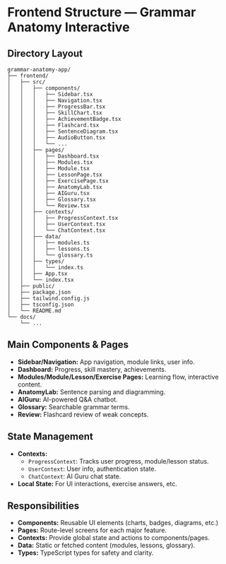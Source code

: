 # Frontend Structure — Grammar Anatomy Interactive

## Directory Layout

```text
grammar-anatomy-app/
├── frontend/
│   ├── src/
│   │   ├── components/
│   │   │   ├── Sidebar.tsx
│   │   │   ├── Navigation.tsx
│   │   │   ├── ProgressBar.tsx
│   │   │   ├── SkillChart.tsx
│   │   │   ├── AchievementBadge.tsx
│   │   │   ├── Flashcard.tsx
│   │   │   ├── SentenceDiagram.tsx
│   │   │   ├── AudioButton.tsx
│   │   │   └── ...
│   │   ├── pages/
│   │   │   ├── Dashboard.tsx
│   │   │   ├── Modules.tsx
│   │   │   ├── Module.tsx
│   │   │   ├── LessonPage.tsx
│   │   │   ├── ExercisePage.tsx
│   │   │   ├── AnatomyLab.tsx
│   │   │   ├── AIGuru.tsx
│   │   │   ├── Glossary.tsx
│   │   │   └── Review.tsx
│   │   ├── contexts/
│   │   │   ├── ProgressContext.tsx
│   │   │   ├── UserContext.tsx
│   │   │   └── ChatContext.tsx
│   │   ├── data/
│   │   │   ├── modules.ts
│   │   │   ├── lessons.ts
│   │   │   └── glossary.ts
│   │   ├── types/
│   │   │   └── index.ts
│   │   ├── App.tsx
│   │   └── index.tsx
│   ├── public/
│   ├── package.json
│   ├── tailwind.config.js
│   ├── tsconfig.json
│   └── README.md
└── docs/
    └── ...
```

## Main Components & Pages

- **Sidebar/Navigation:** App navigation, module links, user info.
- **Dashboard:** Progress, skill mastery, achievements.
- **Modules/Module/Lesson/Exercise Pages:** Learning flow, interactive content.
- **AnatomyLab:** Sentence parsing and diagramming.
- **AIGuru:** AI-powered Q&A chatbot.
- **Glossary:** Searchable grammar terms.
- **Review:** Flashcard review of weak concepts.

## State Management
- **Contexts:**
  - `ProgressContext`: Tracks user progress, module/lesson status.
  - `UserContext`: User info, authentication state.
  - `ChatContext`: AI Guru chat state.
- **Local State:** For UI interactions, exercise answers, etc.

## Responsibilities
- **Components:** Reusable UI elements (charts, badges, diagrams, etc.)
- **Pages:** Route-level screens for each major feature.
- **Contexts:** Provide global state and actions to components/pages.
- **Data:** Static or fetched content (modules, lessons, glossary).
- **Types:** TypeScript types for safety and clarity. 